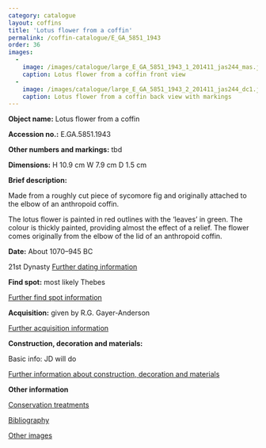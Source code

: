 ```yaml
---
category: catalogue
layout: coffins
title: 'Lotus flower from a coffin'
permalink: /coffin-catalogue/E_GA_5851_1943 
order: 36
images: 
  -
    image: /images/catalogue/large_E_GA_5851_1943_1_201411_jas244_mas.jpg
    caption: Lotus flower from a coffin front view
  -
    image: /images/catalogue/large_E_GA_5851_1943_2_201411_jas244_dc1.jpg
    caption: Lotus flower from a coffin back view with markings
---
```


**Object name:** 
Lotus flower from a coffin

**Accession no.:** 
E.GA.5851.1943 

**Other numbers and markings:**
tbd

**Dimensions:** 
H 10.9 cm
W 7.9 cm
D 1.5 cm

**Brief description:** 

Made from a roughly cut piece of sycomore fig and originally attached to the elbow of an anthropoid coffin.

The lotus flower is painted in red outlines with the ‘leaves’ in green. The colour is thickly painted, providing almost the effect of a relief. The flower comes originally from the elbow of the lid of an anthropoid coffin.


**Date:**
About 1070–945 BC

21st Dynasty 
[Further dating information](/catalogue_extras/E_GA_5851_1943_dating)

**Find spot:**
most likely Thebes

[Further find spot information](/catalogue_extras/E_GA_5851_1943_findspot)

**Acquisition:**
given by R.G. Gayer-Anderson

[Further acquisition information](/catalogue_extras/E_GA_5851_1943_acquisition)

**Construction, decoration and materials:**

Basic info: JD will do

[Further information about construction, decoration and materials](/catalogue_extras/E_GA_5851_1943_materials)


**Other information**

[Conservation treatments](/catalogue_extras/E_GA_5851_1943_conservation)

[Bibliography](/catalogue_extras/E_GA_5851_1943_bibliography)

[Other images](/catalogue_extras/E_GA_5851_1943_imagesheet)


